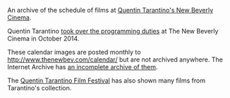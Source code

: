 An archive of the schedule of films at [Quentin Tarantino's New
Beverly Cinema][1].

Quentin Tarantino [took over the programming duties][2] at The New
Beverly Cinema in October 2014.

These calendar images are posted monthly to
http://www.thenewbev.com/calendar/ but are not archived anywhere.
The Internet Archive has [an incomplete archive of them][3].

The [Quentin Tarantino Film Festival][4] has also shown many films
from Tarantino's collection.

[1]: https://en.wikipedia.org/wiki/New_Beverly_Cinema
[2]: http://www.kcrw.com/news-culture/shows/the-treatment/quentin-tarantino-2014-10-01
[3]: http://web.archive.org/web/*/http://www.thenewbev.com/calendar/
[4]: https://en.wikipedia.org/wiki/Quentin_Tarantino_Film_Festival
